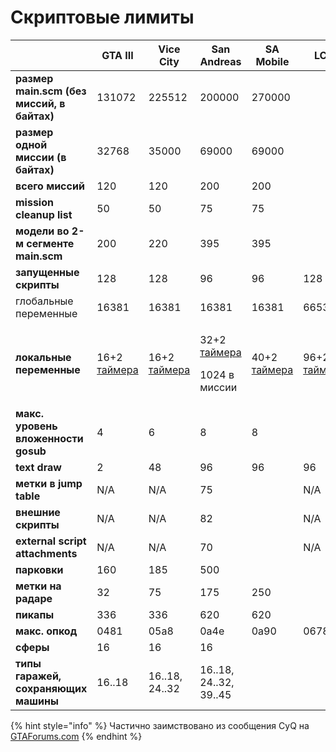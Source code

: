# Скриптовые лимиты

|                                            | **GTA III**                                               | **Vice City**                                             | **San Andreas**                                                                                 | **SA Mobile**                                             | **LCS**                                                   | **VCS** |
| ------------------------------------------ | --------------------------------------------------------- | --------------------------------------------------------- | ----------------------------------------------------------------------------------------------- | --------------------------------------------------------- | --------------------------------------------------------- | ------- |
| **размер main.scm (без миссий, в байтах)** | 131072                                                    | 225512                                                    | 200000                                                                                          | 270000                                                    |                                                           |         |
| **размер одной миссии (в байтах)**         | 32768                                                     | 35000                                                     | 69000                                                                                           | 69000                                                     |                                                           |         |
| **всего миссий**                           | 120                                                       | 120                                                       | 200                                                                                             | 200                                                       |                                                           |         |
| **mission cleanup list**                   | 50                                                        | 50                                                        | 75                                                                                              | 75                                                        |                                                           |         |
| **модели во 2-м сегменте main.scm**        | 200                                                       | 220                                                       | 395                                                                                             | 395                                                       |                                                           |         |
| **запущенные скрипты**                     | 128                                                       | 128                                                       | 96                                                                                              | 96                                                        | 128                                                       |         |
| глобальные переменные                      | 16381                                                     | 16381                                                     | 16381                                                                                           | 16381                                                     | 6653                                                      | 6397    |
| **локальные переменные**                   | 16+2 [таймера](../coding/variables.md#peremennye-taimery) | 16+2 [таймера](../coding/variables.md#peremennye-taimery) | <p>32+2 <a href="../coding/variables.md#peremennye-taimery">таймера</a></p><p>1024 в миссии</p> | 40+2 [таймера](../coding/variables.md#peremennye-taimery) | 96+2 [таймера](../coding/variables.md#peremennye-taimery) |         |
| **макс. уровень вложенности gosub**        | 4                                                         | 6                                                         | 8                                                                                               | 8                                                         |                                                           |         |
| **text draw**                              | 2                                                         | 48                                                        | 96                                                                                              | 96                                                        | 96                                                        |         |
| **метки в jump table**                     | N/A                                                       | N/A                                                       | 75                                                                                              |                                                           | N/A                                                       |         |
| **внешние скрипты**                        | N/A                                                       | N/A                                                       | 82                                                                                              |                                                           | N/A                                                       |         |
| **external script attachments**            | N/A                                                       | N/A                                                       | 70                                                                                              |                                                           | N/A                                                       |         |
| **парковки**                               | 160                                                       | 185                                                       | 500                                                                                             |                                                           |                                                           |         |
| **метки на радаре**                        | 32                                                        | 75                                                        | 175                                                                                             | 250                                                       |                                                           |         |
| **пикапы**                                 | 336                                                       | 336                                                       | 620                                                                                             | 620                                                       |                                                           |         |
| **макс. опкод**                            | 0481                                                      | 05a8                                                      | 0a4e                                                                                            | 0a90                                                      | 0678                                                      |         |
| **сферы**                                  | 16                                                        | 16                                                        | 16                                                                                              |                                                           |                                                           |         |
| **типы гаражей, сохраняющих машины**       | 16..18                                                    | 16..18, 24..32                                            | 16..18, 24..32, 39..45                                                                          |                                                           |                                                           |         |

{% hint style="info" %}
Частично заимствовано из сообщения CyQ на [GTAForums.com](http://www.gtaforums.com/index.php?showtopic=213017\&view=findpost\&p=3145932)
{% endhint %}

